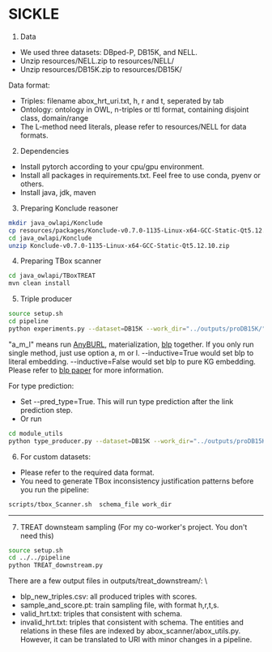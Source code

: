 # SICKLE
1. Data
- We used three datasets: DBped-P, DB15K, and NELL. 
- Unzip resources/NELL.zip to resources/NELL/
- Unzip resources/DB15K.zip to resources/DB15K/

Data format:
- Triples: filename abox_hrt_uri.txt, h, r and t, seperated by tab
- Ontology: ontology in OWL, n-triples or ttl format, containing disjoint class, domain/range
- The L-method need literals, please refer to resources/NELL for data formats.

2. Dependencies
- Install pytorch according to your cpu/gpu environment.
- Install all packages in requirements.txt. Feel free to use conda, pyenv or others.
- Install java, jdk, maven
3. Preparing Konclude reasoner
```bash
mkdir java_owlapi/Konclude
cp resources/packages/Konclude-v0.7.0-1135-Linux-x64-GCC-Static-Qt5.12.10.zip java_owlapi/Konclude
cd java_owlapi/Konclude 
unzip Konclude-v0.7.0-1135-Linux-x64-GCC-Static-Qt5.12.10.zip 
```
4. Preparing TBox scanner
```bash
cd java_owlapi/TBoxTREAT
mvn clean install
```

5. Triple producer
```bash
source setup.sh
cd pipeline
python experiments.py --dataset=DB15K --work_dir="../outputs/proDB15K/"  --produce=True --silver_eval=False --pred_type=False --pipeline=a_m_l --loops=2 --rel_model=complex --inductive=False --parallel=True --schema_aware_sampling=False 
```
"a_m_l" means run [AnyBURL](https://web.informatik.uni-mannheim.de/AnyBURL/), materialization, [blp](https://github.com/dfdazac/blp) together. If you only run single method, just use option a, m or l.
--inductive=True would set blp to literal embedding. --inductive=False would set blp to pure KG embedding. Please refer to [blp paper](https://arxiv.org/abs/2010.03496) for more information.

For type prediction:
- Set --pred_type=True. This will run type prediction after the link prediction step.
- Or run 
```bash
cd module_utils
python type_producer.py --dataset=DB15K --work_dir="../outputs/proDB15K/a_m_l/
```
6. For custom datasets:
- Please refer to the required data format.
- You need to generate TBox inconsistency justification patterns before you run the pipeline:
```
scripts/tbox_Scanner.sh  schema_file work_dir
```
----------------------------------------------

7. TREAT downsteam sampling (For my co-worker's project. You don't need this)

```bash
source setup.sh
cd ../../pipeline 
python TREAT_downstream.py
```
There are a few output files in outputs/treat_downstream/: \
- blp_new_triples.csv: all produced triples with scores. 
- sample_and_score.pt: train sampling file, with format h,r,t,s. 
- valid_hrt.txt: triples that consistent with schema. 
- invalid_hrt.txt: triples that consistent with schema. 
The entities and relations in these files are indexed by abox_scanner/abox_utils.py. However, it can be translated to URI with minor changes in a pipeline.



